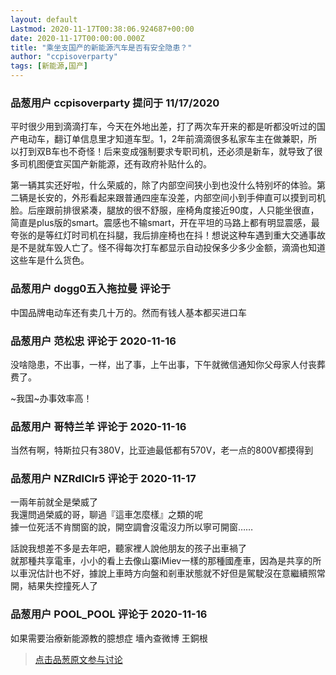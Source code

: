 ```yaml
---
layout: default
Lastmod: 2020-11-17T00:38:06.924687+00:00
date: 2020-11-17T00:00:00.000Z
title: "乘坐支国产的新能源汽车是否有安全隐患？"
author: "ccpisoverparty"
tags: [新能源,国产]
---
```



### 品葱用户 **ccpisoverparty** 提问于 11/17/2020
    
平时很少用到滴滴打车，今天在外地出差，打了两次车开来的都是听都没听过的国产电动车，翻订单信息里才知道车型。1，2年前滴滴很多私家车主在做兼职，所以打到双B车也不奇怪！后来变成强制要求专职司机，还必须是新车，就导致了很多司机图便宜买国产新能源，还有政府补贴什么的。  
  
第一辆其实还好啦，什么荣威的，除了内部空间狭小到也没什么特别坏的体验。第二辆是长安的，外形看起来跟普通四座车没差，内部空间小到手伸直可以摸到司机脸。后座跟前排很紧凑，腿放的很不舒服，座椅角度接近90度，人只能坐很直，简直是plus版的smart。震感也不输smart，开在平坦的马路上都有明显震感，最夸张的是等红灯时司机在抖腿，我后排座椅也在抖！想说这种车遇到重大交通事故是不是就车毁人亡了。怪不得每次打车都显示自动投保多少多少金额，滴滴也知道这些车是什么货色。
    
                

### 品葱用户 **dogg0五入拖拉曼** 评论于 
        
中国品牌电动车还有卖几十万的。然而有钱人基本都买进口车
        
                

### 品葱用户 **范松忠** 评论于 2020-11-16
        
没啥隐患，不出事，一样，出了事，上午出事，下午就微信通知你父母家人付丧葬费了。  
  
~我国~办事效率高！
        
                

### 品葱用户 **哥特兰羊** 评论于 2020-11-16
        
当然有啊，特斯拉只有380V，比亚迪最低都有570V，老一点的800V都摸得到
        
                

### 品葱用户 **NZRdlClr5** 评论于 2020-11-17
        
一兩年前就全是榮威了  
我還問過榮威的哥，聊過『這車怎麼樣』之類的呢  
據一位死活不肯關窗的說，開空調會沒電沒力所以寧可開窗……  
  
話說我想差不多是去年吧，聽家裡人說他朋友的孩子出車禍了  
就那種共享電車，小小的看上去像山寨iMiev一樣的那種國產車，因為是共享的所以車況估計也不好，據說上車時方向盤和剎車狀態就不好但是駕駛沒在意繼續照常開，結果失控撞死人了
        
                

### 品葱用户 **POOL_POOL** 评论于 2020-11-16
        
如果需要治療新能源教的臆想症 墻內查微博 王銅根
        
                





> [点击品葱原文参与讨论](https://pincong.rocks/question/33594)


